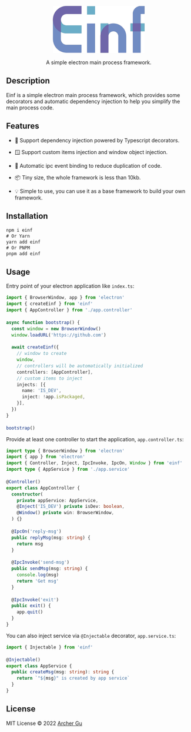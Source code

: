 <p align="center">
    <img width="250" src="./Einf.png" alt="Einf logo">
</p>

<p align="center">
A simple electron main process framework.
<p>

## Description

Einf is a simple electron main process framework, which provides some decorators and automatic dependency injection to help you simplify the main process code.

## Features

- 💉‍ Support dependency injection powered by Typescript decorators.

- 🪟 Support custom items injection and window object injection.

- 🔗 Automatic ipc event binding to reduce duplication of code.

- 📦 Tiny size, the whole framework is less than 10kb.

- 💡 Simple to use, you can use it as a base framework to build your own framework.

## Installation

```shell
npm i einf
# Or Yarn
yarn add einf
# Or PNPM
pnpm add einf
```

## Usage

Entry point of your electron application like `index.ts`: 

```ts
import { BrowserWindow, app } from 'electron'
import { createEinf } from 'einf'
import { AppController } from './app.controller'

async function bootstrap() {
  const window = new BrowserWindow()
  window.loadURL('https://github.com')

  await createEinf({
    // window to create
    window,
    // controllers will be automatically initialized
    controllers: [AppController],
    // custom items to inject
    injects: [{
      name: 'IS_DEV',
      inject: !app.isPackaged,
    }],
  })
}

bootstrap()
```

Provide at least one controller to start the application, `app.controller.ts`:

```ts
import type { BrowserWindow } from 'electron'
import { app } from 'electron'
import { Controller, Inject, IpcInvoke, IpcOn, Window } from 'einf'
import type { AppService } from './app.service'

@Controller()
export class AppController {
  constructor(
    private appService: AppService,
    @Inject('IS_DEV') private isDev: boolean,
    @Window() private win: BrowserWindow,
  ) {}

  @IpcOn('reply-msg')
  public replyMsg(msg: string) {
    return msg
  }

  @IpcInvoke('send-msg')
  public sendMsg(msg: string) {
    console.log(msg)
    return 'Get msg'
  }

  @IpcInvoke('exit')
  public exit() {
    app.quit()
  }
}

```

You can also inject service via `@Injectable` decorator, `app.service.ts`:

```ts
import { Injectable } from 'einf'

@Injectable()
export class AppService {
  public createMsg(msg: string): string {
    return `"${msg}" is created by app service`
  }
}

```

## License

MIT License © 2022 [Archer Gu](https://github.com/archergu)